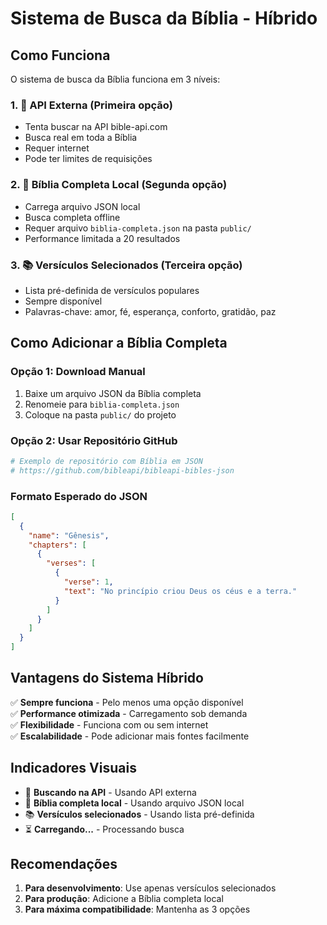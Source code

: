 # Sistema de Busca da Bíblia - Híbrido

## Como Funciona

O sistema de busca da Bíblia funciona em 3 níveis:

### 1. 🔗 API Externa (Primeira opção)
- Tenta buscar na API bible-api.com
- Busca real em toda a Bíblia
- Requer internet
- Pode ter limites de requisições

### 2. 📖 Bíblia Completa Local (Segunda opção)
- Carrega arquivo JSON local
- Busca completa offline
- Requer arquivo `biblia-completa.json` na pasta `public/`
- Performance limitada a 20 resultados

### 3. 📚 Versículos Selecionados (Terceira opção)
- Lista pré-definida de versículos populares
- Sempre disponível
- Palavras-chave: amor, fé, esperança, conforto, gratidão, paz

## Como Adicionar a Bíblia Completa

### Opção 1: Download Manual
1. Baixe um arquivo JSON da Bíblia completa
2. Renomeie para `biblia-completa.json`
3. Coloque na pasta `public/` do projeto

### Opção 2: Usar Repositório GitHub
```bash
# Exemplo de repositório com Bíblia em JSON
# https://github.com/bibleapi/bibleapi-bibles-json
```

### Formato Esperado do JSON
```json
[
  {
    "name": "Gênesis",
    "chapters": [
      {
        "verses": [
          {
            "verse": 1,
            "text": "No princípio criou Deus os céus e a terra."
          }
        ]
      }
    ]
  }
]
```

## Vantagens do Sistema Híbrido

✅ **Sempre funciona** - Pelo menos uma opção disponível  
✅ **Performance otimizada** - Carregamento sob demanda  
✅ **Flexibilidade** - Funciona com ou sem internet  
✅ **Escalabilidade** - Pode adicionar mais fontes facilmente  

## Indicadores Visuais

- 🔗 **Buscando na API** - Usando API externa
- 📖 **Bíblia completa local** - Usando arquivo JSON local
- 📚 **Versículos selecionados** - Usando lista pré-definida
- ⏳ **Carregando...** - Processando busca

## Recomendações

1. **Para desenvolvimento**: Use apenas versículos selecionados
2. **Para produção**: Adicione a Bíblia completa local
3. **Para máxima compatibilidade**: Mantenha as 3 opções 